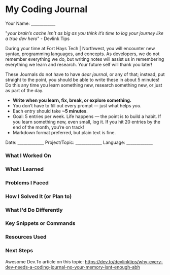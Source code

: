 # My Coding Journal
Your Name: ____________

"_your brain’s cache isn’t as big as you think it’s time to log your journey like a true dev hero_" - Devlink Tips

During your time at Fort Hays Tech | Northwest, you will encounter new syntax, programming languages, and concepts. As developers, we do not remember everything we do, but writing notes will assist us in remembering everything we learn and research. Your future self will thank you later!

These Journals do not have to have *dear journal*, or any of that; instead, put straight to the point, you should be able to write these in about 5 minutes! Do this any time you learn something new, research something new, or just as part of the day. 

- **Write when you learn, fix, break, or explore something.**
- You don’t have to fill out every prompt — just what helps *you*.
- Each entry should take **~5 minutes**.
- Goal: 5 entries per week.
Life happens — the point is to build a habit. If you learn something new, even small, log it. If you hit 20 entries by the end of the month, you’re on track!
- Markdown format preferred, but plain text is fine.

Date: _____________
Project/Topic: _____________
Language: _____________

### What I Worked On

### What I Learned

### Problems I Faced

### How I Solved It (or Plan to)

### What I'd Do Differently

### Key Snippets or Commands

### Resources Used

### Next Steps




Awesome Dev.To article on this topic: https://dev.to/devlinktips/why-every-dev-needs-a-coding-journal-no-your-memory-isnt-enough-abh
